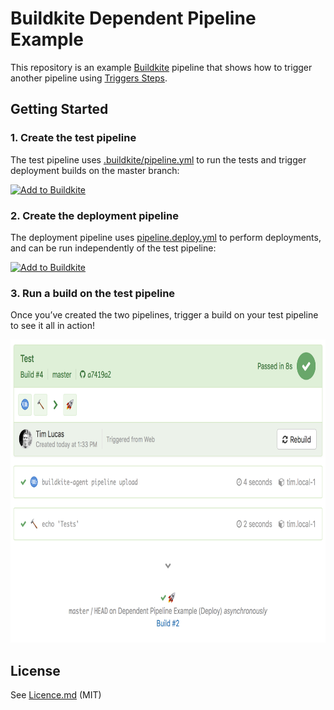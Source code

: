 # Buildkite Dependent Pipeline Example

This repository is an example [Buildkite](https://buildkite.com/) pipeline that shows how to trigger another pipeline using [Triggers Steps](https://buildkite.com/docs/pipelines/trigger-step).

## Getting Started

### 1. Create the test pipeline

The test pipeline uses [.buildkite/pipeline.yml](.buildkite/pipeline.yml) to run the tests and trigger deployment builds on the master branch:

[![Add to Buildkite](https://buildkite.com/button.svg)](https://buildkite.com/new?template=https://github.com/buildkite/dependent-pipeline-example/tree/master/templates/test)

### 2. Create the deployment pipeline

The deployment pipeline uses [pipeline.deploy.yml](.buildkite/pipeline.deploy.yml) to perform deployments, and can be run independently of the test pipeline:

[![Add to Buildkite](https://buildkite.com/button.svg)](https://buildkite.com/new?template=https://github.com/buildkite/dependent-pipeline-example/tree/master/templates/deploy)

### 3. Run a build on the test pipeline

Once you’ve created the two pipelines, trigger a build on your test pipeline to see it all in action!

<img src="screenshot.png" alt="Screenshot of a triggered pipeline build" width="734" height="485">

## License

See [Licence.md](Licence.md) (MIT)
